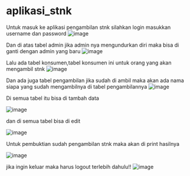 # aplikasi_stnk
Untuk masuk ke aplikasi pengambilan stnk silahkan login masukkan username dan password
![image](https://user-images.githubusercontent.com/97661073/162888293-8976d166-8b3f-4e0d-93de-be99963eda24.png)

Dan di atas tabel admin jika admin nya mengundurkan diri maka bisa di ganti dengan admin yang baru
![image](https://user-images.githubusercontent.com/97661073/162888327-897b70a0-2e6b-4d84-b21e-c9b0f84b09a2.png)

Lalu ada tabel konsumen,tabel konsumen ini untuk orang yang akan mengambil stnk
![image](https://user-images.githubusercontent.com/97661073/162888355-34c9983d-409c-4463-9d14-d9191931cd40.png)

Dan ada juga tabel pengambilan jika sudah di ambil maka akan ada nama siapa yang sudah mengambilnya di tabel pengambilannya
![image](https://user-images.githubusercontent.com/97661073/162888383-a55e236f-107e-43fa-a81f-817e7c82ba23.png)

Di semua tabel itu bisa di tambah data

![image](https://user-images.githubusercontent.com/97661073/162888424-b3aa9082-33c9-432d-b595-e9fcbf69525a.png)

dan di semua tabel bisa di edit

![image](https://user-images.githubusercontent.com/97661073/162888451-f4a1f069-abc9-4b96-9d80-05a0cbc88642.png)

Untuk pembuktian sudah pengambilan stnk maka akan di print hasilnya

![image](https://user-images.githubusercontent.com/97661073/162888472-40a74aad-af50-4943-9631-929f3b629095.png)

jika ingin keluar maka harus logout terlebih dahulu!!
![image](https://user-images.githubusercontent.com/97661073/162888487-ea07fd8f-ef45-4be1-87d9-5061bbf8bdc0.png)


